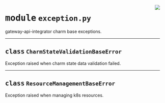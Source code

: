 <!-- markdownlint-disable -->

<a href="../src/exception.py#L0"><img align="right" style="float:right;" src="https://img.shields.io/badge/-source-cccccc?style=flat-square"></a>

# <kbd>module</kbd> `exception.py`
gateway-api-integrator charm base exceptions. 



---

## <kbd>class</kbd> `CharmStateValidationBaseError`
Exception raised when charm state data validation failed. 





---

## <kbd>class</kbd> `ResourceManagementBaseError`
Exception raised when managing k8s resources. 





